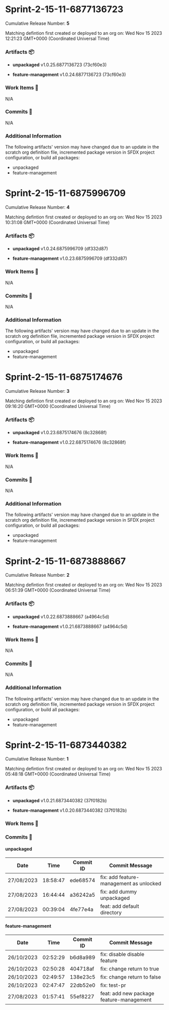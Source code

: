 
<a id=59a327d5fd1f12a8caa53a9a03213526fc4ba868></a>
# Sprint-2-15-11-6877136723
 Cumulative Release Number: <b>5</b> 

Matching defintion first created or deployed to an org on: Wed Nov 15 2023 12:21:23 GMT+0000 (Coordinated Universal Time)
 ### Artifacts :package:
- **unpackaged**     v1.0.25.6877136723 (73cf60e3)

- **feature-management**     v1.0.24.6877136723 (73cf60e3)

### Work Items :gem:
N/A

### Commits :book:
N/A

### Additional Information
The following artifacts' version may have changed due to an update in the scratch org definition file, incremented package version in SFDX project configuration, or build all packages:
  - unpackaged
  - feature-management

<a id=5e0ccbcbeb57372edad22705657f0f2053865288></a>
# Sprint-2-15-11-6875996709
 Cumulative Release Number: <b>4</b> 

Matching defintion first created or deployed to an org on: Wed Nov 15 2023 10:31:08 GMT+0000 (Coordinated Universal Time)
 ### Artifacts :package:
- **unpackaged**     v1.0.24.6875996709 (df332d87)

- **feature-management**     v1.0.23.6875996709 (df332d87)

### Work Items :gem:
N/A

### Commits :book:
N/A

### Additional Information
The following artifacts' version may have changed due to an update in the scratch org definition file, incremented package version in SFDX project configuration, or build all packages:
  - unpackaged
  - feature-management

<a id=aa449c6b3290c0416662845518045ec7a2caefc4></a>
# Sprint-2-15-11-6875174676
 Cumulative Release Number: <b>3</b> 

Matching defintion first created or deployed to an org on: Wed Nov 15 2023 09:16:20 GMT+0000 (Coordinated Universal Time)
 ### Artifacts :package:
- **unpackaged**     v1.0.23.6875174676 (8c32868f)

- **feature-management**     v1.0.22.6875174676 (8c32868f)

### Work Items :gem:
N/A

### Commits :book:
N/A

### Additional Information
The following artifacts' version may have changed due to an update in the scratch org definition file, incremented package version in SFDX project configuration, or build all packages:
  - unpackaged
  - feature-management

<a id=d302bec4002468119859bb341a8f985175ba75c4></a>
# Sprint-2-15-11-6873888667
 Cumulative Release Number: <b>2</b> 

Matching defintion first created or deployed to an org on: Wed Nov 15 2023 06:51:39 GMT+0000 (Coordinated Universal Time)
 ### Artifacts :package:
- **unpackaged**     v1.0.22.6873888667 (a4964c5d)

- **feature-management**     v1.0.21.6873888667 (a4964c5d)

### Work Items :gem:
N/A

### Commits :book:
N/A

### Additional Information
The following artifacts' version may have changed due to an update in the scratch org definition file, incremented package version in SFDX project configuration, or build all packages:
  - unpackaged
  - feature-management

<a id=b532facb66010ad78c6bfb474d73d66369b90019></a>
# Sprint-2-15-11-6873440382
 Cumulative Release Number: <b>1</b> 

Matching defintion first created or deployed to an org on: Wed Nov 15 2023 05:48:18 GMT+0000 (Coordinated Universal Time)
 ### Artifacts :package:
- **unpackaged**     v1.0.21.6873440382 (37f0182b)

- **feature-management**     v1.0.20.6873440382 (37f0182b)

### Work Items :gem:
[](undefined)

### Commits :book:

#### unpackaged
| Date       | Time     | Commit ID | Commit Message                          |
| ---------- | -------- | --------- | --------------------------------------- |
| 27/08/2023 | 18:58:47 | ede68574  | fix: add feature-management as unlocked |
| 27/08/2023 | 16:44:44 | a36242a5  | fix: add dummy unpackaged               |
| 27/08/2023 | 00:39:04 | 4fe77e4a  | feat: add default directory             |

#### feature-management
| Date       | Time     | Commit ID | Commit Message                           |
| ---------- | -------- | --------- | ---------------------------------------- |
| 26/10/2023 | 02:52:29 | b6d8a989  | fix: disable disable feature             |
| 26/10/2023 | 02:50:28 | 404718af  | fix: change return to true               |
| 26/10/2023 | 02:49:57 | 138e23c5  | fix: change return to false              |
| 26/10/2023 | 02:47:47 | 22db52e0  | fix: test-pr                             |
| 27/08/2023 | 01:57:41 | 55ef8227  | feat: add new package feature-management |
